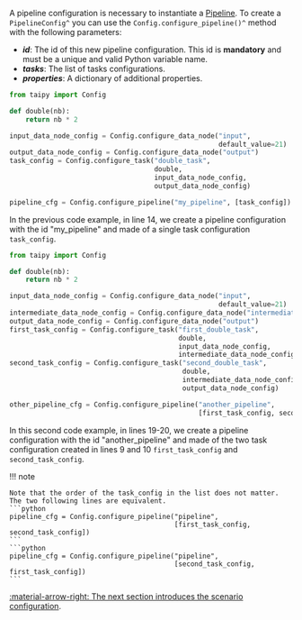 A pipeline configuration is necessary to instantiate a [Pipeline](../concepts/pipeline.md). To create a
`PipelineConfig^` you can use the `Config.configure_pipeline()^` method with the following parameters:

- _**id**_: The id of this new pipeline configuration. This id is **mandatory** and must be a unique and valid Python
  variable name.
- _**tasks**_: The list of tasks configurations.
- _**properties**_: A dictionary of additional properties.

```python linenums="1"
from taipy import Config

def double(nb):
    return nb * 2

input_data_node_config = Config.configure_data_node("input",
                                                    default_value=21)
output_data_node_config = Config.configure_data_node("output")
task_config = Config.configure_task("double_task",
                                    double,
                                    input_data_node_config,
                                    output_data_node_config)

pipeline_cfg = Config.configure_pipeline("my_pipeline", [task_config])
```

In the previous code example, in line 14, we create a pipeline configuration with the id "my_pipeline" and made of a
single task configuration `task_config`.

```python linenums="1"
from taipy import Config

def double(nb):
    return nb * 2

input_data_node_config = Config.configure_data_node("input",
                                                    default_value=21)
intermediate_data_node_config = Config.configure_data_node("intermediate")
output_data_node_config = Config.configure_data_node("output")
first_task_config = Config.configure_task("first_double_task",
                                          double,
                                          input_data_node_config,
                                          intermediate_data_node_config)
second_task_config = Config.configure_task("second_double_task",
                                           double,
                                           intermediate_data_node_config,
                                           output_data_node_config)

other_pipeline_cfg = Config.configure_pipeline("another_pipeline",
                                               [first_task_config, second_task_config])
```

In this second code example, in lines 19-20, we create a pipeline configuration with the id "another_pipeline" and made
of the two task configuration created in lines 9 and 10 `first_task_config` and `second_task_config`.

!!! note

    Note that the order of the task_config in the list does not matter. The two following lines are equivalent.
    ```python
    pipeline_cfg = Config.configure_pipeline("pipeline",
                                             [first_task_config, second_task_config])
    ```
    ```python
    pipeline_cfg = Config.configure_pipeline("pipeline",
                                             [second_task_config, first_task_config])
    ```

[:material-arrow-right: The next section introduces the scenario configuration](scenario-config.md).
